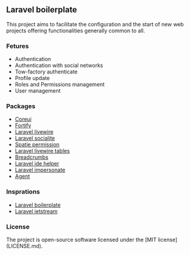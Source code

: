 ## Laravel boilerplate

This project aims to facilitate the configuration and the start of new web projects offering functionalities generally common to all.

### Fetures 

- Authentication
- Authentication with social networks
- Tow-factory authenticate
- Profile update
- Roles and Permissions management
- User management

### Packages

- [Coreui](https://coreui.io)
- [Fortify](https://laravel.com/docs/8.x/fortify)
- [Laravel livewire](https://laravel-livewire.com)
- [Laravel socialite](https://laravel.com/docs/8.x/socialite)
- [Spatie permission](https://github.com/spatie/laravel-permission)
- [Laravel livewire tables](https://github.com/rappasoft/laravel-livewire-tables)
- [Breadcrumbs](https://github.com/tabuna/breadcrumbs)
- [Laravel ide helper](https://github.com/barryvdh/laravel-ide-helper)
- [Laravel impersonate](https://github.com/404labfr/laravel-impersonate)
- [Agent](https://github.com/jenssegers/agent)


### Insprations

- [Laravel boilerplate](https://github.com/rappasoft/laravel-boilerplate)
- [Laravel jetstream](https://jetstream.laravel.com/2.x/introduction.html)

### License

The project is open-source software licensed under the [MIT license] (LICENSE.md).
